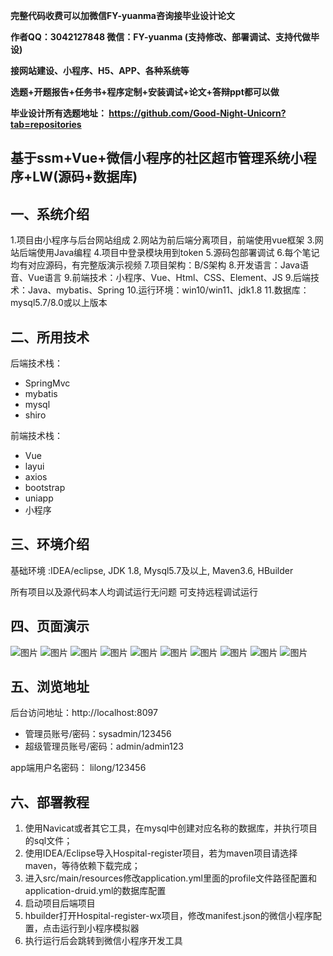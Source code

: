 
**完整代码收费可以加微信FY-yuanma咨询接毕业设计论文**

**作者QQ：3042127848 微信：FY-yuanma (支持修改、部署调试、支持代做毕设)**

**接网站建设、小程序、H5、APP、各种系统等**

**选题+开题报告+任务书+程序定制+安装调试+论文+答辩ppt都可以做**

**毕业设计所有选题地址： https://github.com/Good-Night-Unicorn?tab=repositories**

## 基于ssm+Vue+微信小程序的社区超市管理系统小程序+LW(源码+数据库)

## 一、系统介绍
1.项目由小程序与后台网站组成
2.网站为前后端分离项目，前端使用vue框架
3.网站后端使用Java编程
4.项目中登录模块用到token
5.源码包部署调试
6.每个笔记均有对应源码，有完整版演示视频
7.项目架构：B/S架构
8.开发语言：Java语音、Vue语言
9.前端技术：小程序、Vue、Html、CSS、Element、JS
9.后端技术：Java、mybatis、Spring
10.运行环境：win10/win11、jdk1.8
11.数据库：mysql5.7/8.0或以上版本
## 二、所用技术

后端技术栈：

- SpringMvc
- mybatis
- mysql
- shiro


前端技术栈：
- Vue
- layui
- axios
- bootstrap
- uniapp
- 小程序

## 三、环境介绍

基础环境 :IDEA/eclipse, JDK 1.8, Mysql5.7及以上, Maven3.6, HBuilder

所有项目以及源代码本人均调试运行无问题 可支持远程调试运行

## 四、页面演示
![图片](https://github.com/user-attachments/assets/80fac08a-53ab-4c29-b797-cfbe58ce31ad)
![图片](https://github.com/user-attachments/assets/ea26b627-d1d1-49ea-a7fd-a71722eae5d8)
![图片](https://github.com/user-attachments/assets/116c4e5e-11b4-4300-b837-d236e7a4d7d0)
![图片](https://github.com/user-attachments/assets/6b14641d-374e-4191-aeee-c045e79ecaa4)
![图片](https://github.com/user-attachments/assets/0b7a3506-954a-4524-a1e1-a2c920aa2689)
![图片](https://github.com/user-attachments/assets/84fa814e-37b9-48e2-bcb4-03d904a3ee77)
![图片](https://github.com/user-attachments/assets/7d7b0cb9-c992-40bd-83f4-7647be8a5356)
![图片](https://github.com/user-attachments/assets/39312db9-8838-4860-8233-099b15c5cf08)
![图片](https://github.com/user-attachments/assets/49e456d5-a257-446b-a89b-88957fd8797a)
![图片](https://github.com/user-attachments/assets/f7dd7836-cf66-4b9b-b263-83ec3d58db7e)

## 五、浏览地址

后台访问地址：http://localhost:8097
- 管理员账号/密码：sysadmin/123456
- 超级管理员账号/密码：admin/admin123

app端用户名密码：
lilong/123456

## 六、部署教程

1. 使用Navicat或者其它工具，在mysql中创建对应名称的数据库，并执行项目的sql文件；
2. 使用IDEA/Eclipse导入Hospital-register项目，若为maven项目请选择maven，等待依赖下载完成；
3. 进入src/main/resources修改application.yml里面的profile文件路径配置和application-druid.yml的数据库配置
4. 启动项目后端项目
5. hbuilder打开Hospital-register-wx项目，修改manifest.json的微信小程序配置，点击运行到小程序模拟器
6. 执行运行后会跳转到微信小程序开发工具
